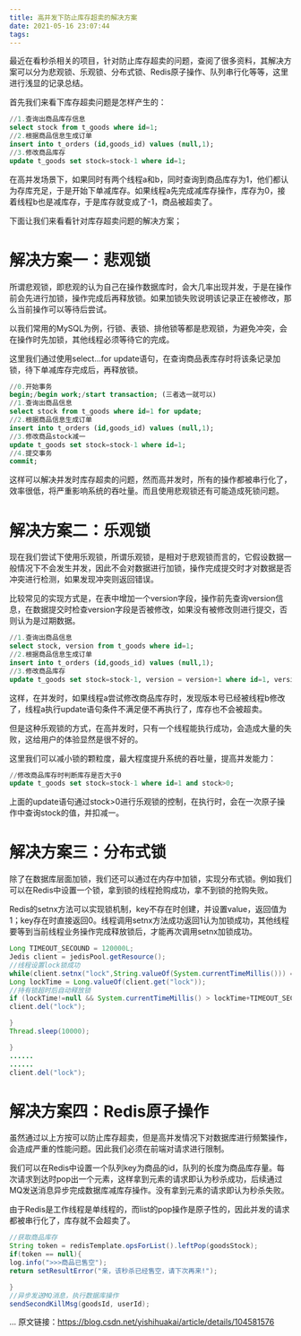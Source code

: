 ```yaml
---
title: 高并发下防止库存超卖的解决方案
date: 2021-05-16 23:07:44
tags:
---
```


最近在看秒杀相关的项目，针对防止库存超卖的问题，查阅了很多资料，其解决方案可以分为悲观锁、乐观锁、分布式锁、Redis原子操作、队列串行化等等，这里进行浅显的记录总结。

<!-- more -->

首先我们来看下库存超卖问题是怎样产生的：

```sql
//1.查询出商品库存信息
select stock from t_goods where id=1;
//2.根据商品信息生成订单
insert into t_orders (id,goods_id) values (null,1);
//3.修改商品库存
update t_goods set stock=stock-1 where id=1;
```

在高并发场景下，如果同时有两个线程a和b，同时查询到商品库存为1，他们都认为存库充足，于是开始下单减库存。如果线程a先完成减库存操作，库存为0，接着线程b也是减库存，于是库存就变成了-1，商品被超卖了。

下面让我们来看看针对库存超卖问题的解决方案；

# 解决方案一：悲观锁

所谓悲观锁，即悲观的认为自己在操作数据库时，会大几率出现并发，于是在操作前会先进行加锁，操作完成后再释放锁。如果加锁失败说明该记录正在被修改，那么当前操作可以等待后尝试。

以我们常用的MySQL为例，行锁、表锁、排他锁等都是悲观锁，为避免冲突，会在操作时先加锁，其他线程必须等待它的完成。

这里我们通过使用select...for update语句，在查询商品表库存时将该条记录加锁，待下单减库存完成后，再释放锁。



```sql
//0.开始事务
begin;/begin work;/start transaction; (三者选一就可以)
//1.查询出商品信息
select stock from t_goods where id=1 for update;
//2.根据商品信息生成订单
insert into t_orders (id,goods_id) values (null,1);
//3.修改商品stock减一
update t_goods set stock=stock-1 where id=1;
//4.提交事务
commit;
```

这样可以解决并发时库存超卖的问题，然而高并发时，所有的操作都被串行化了，效率很低，将严重影响系统的吞吐量。而且使用悲观锁还有可能造成死锁问题。

# 解决方案二：乐观锁

现在我们尝试下使用乐观锁，所谓乐观锁，是相对于悲观锁而言的，它假设数据一般情况下不会发生并发，因此不会对数据进行加锁，操作完成提交时才对数据是否冲突进行检测，如果发现冲突则返回错误。

比较常见的实现方式是，在表中增加一个version字段，操作前先查询version信息，在数据提交时检查version字段是否被修改，如果没有被修改则进行提交，否则认为是过期数据。

```sql
//1.查询出商品信息
select stock, version from t_goods where id=1;
//2.根据商品信息生成订单
insert into t_orders (id,goods_id) values (null,1);
//3.修改商品库存
update t_goods set stock=stock-1, version = version+1 where id=1, version=version;
```

这样，在并发时，如果线程a尝试修改商品库存时，发现版本号已经被线程b修改了，线程a执行update语句条件不满足便不再执行了，库存也不会被超卖。

但是这种乐观锁的方式，在高并发时，只有一个线程能执行成功，会造成大量的失败，这给用户的体验显然是很不好的。

这里我们可以减小锁的颗粒度，最大程度提升系统的吞吐量，提高并发能力：

```sql
//修改商品库存时判断库存是否大于0
update t_goods set stock=stock-1 where id=1 and stock>0;
```

上面的update语句通过stock>0进行乐观锁的控制，在执行时，会在一次原子操作中查询stock的值，并扣减一。

# 解决方案三：分布式锁

除了在数据库层面加锁，我们还可以通过在内存中加锁，实现分布式锁。例如我们可以在Redis中设置一个锁，拿到锁的线程抢购成功，拿不到锁的抢购失败。

Redis的setnx方法可以实现锁机制，key不存在时创建，并设置value，返回值为1；key存在时直接返回0。线程调用setnx方法成功返回1认为加锁成功，其他线程要等到当前线程业务操作完成释放锁后，才能再次调用setnx加锁成功。

```java
Long TIMEOUT_SECOUND = 120000L;
Jedis client = jedisPool.getResource();
//线程设置lock锁成功
while(client.setnx("lock",String.valueOf(System.currentTimeMillis())) == 1){
Long lockTime = Long.valueOf(client.get("lock"));
//持有锁超时后自动释放锁
if (lockTime!=null && System.currentTimeMillis() > lockTime+TIMEOUT_SECOUND){
client.del("lock");

}
Thread.sleep(10000);

}
......
......
client.del("lock");
```

# 解决方案四：Redis原子操作

虽然通过以上方按可以防止库存超卖，但是高并发情况下对数据库进行频繁操作，会造成严重的性能问题。因此我们必须在前端对请求进行限制。

我们可以在Redis中设置一个队列key为商品的id，队列的长度为商品库存量。每次请求到达时pop出一个元素，这样拿到元素的请求即认为秒杀成功，后续通过MQ发送消息异步完成数据库减库存操作。没有拿到元素的请求即认为秒杀失败。

由于Redis是工作线程是单线程的，而list的pop操作是原子性的，因此并发的请求都被串行化了，库存就不会超卖了。

```java
//获取商品库存
String token = redisTemplate.opsForList().leftPop(goodsStock);
if(token == null){
log.info(">>>商品已售空");
return setResultError("亲，该秒杀已经售空，请下次再来!");

}
//异步发送MQ消息，执行数据库操作
sendSecondKillMsg(goodsId, userId);
```

...
原文链接：https://blog.csdn.net/yishihuakai/article/details/104581576
